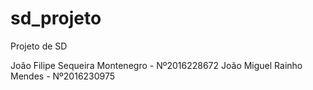 # sd_projeto
Projeto de SD

João Filipe Sequeira Montenegro - Nº2016228672
João Miguel Rainho Mendes - Nº2016230975
